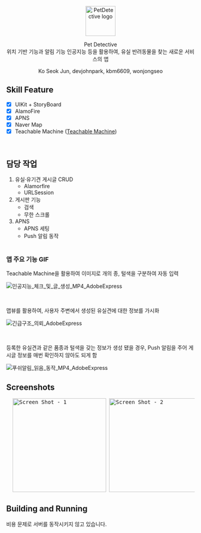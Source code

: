 <p align="center">
  <img src="https://user-images.githubusercontent.com/64264896/202858429-44405b3b-411e-4187-9253-1c71abf4a59a.png" alt="PetDetective logo" height="80">
</p>

<p align="center">
  Pet Detective<br/>
  위치 기반 기능과 알림 기능 인공지능 등을 활용하여, 유실 반려동물을 찾는 새로운 서비스의 앱
</p>

<p align="center">
  Ko Seok Jun, devjohnpark, kbm6609, wonjongseo
</p>

## Skill Feature
- [X] UIKit + StoryBoard
- [x] AlamoFire 
- [x] APNS
- [x] Naver Map
- [x] Teachable Machine ([Teachable Machine](https://teachablemachine.withgoogle.com/))

<br/>

## 담당 작업
1. 유실·유기견 게시글 CRUD
   - Alamorfire
   - URLSession
2. 게시판 기능
   - 검색
   - 무한 스크롤
3. APNS
   - APNS 세팅
   - Push 알림 동작
<br/><br/>

### 앱 주요 기능 GIF

Teachable Machine을 활용하여 이미지로 개의 종, 털색을 구분하여 자동 입력

![인공지능_체크_및_글_생성_MP4_AdobeExpress](https://user-images.githubusercontent.com/109328441/183868749-92646438-6914-4386-afd7-d63b85670184.gif)

<br/>

맵뷰를 활용하여, 사용자 주변에서 생성된 유실견에 대한 정보를 가시화

![긴급구조_의뢰_AdobeExpress](https://user-images.githubusercontent.com/109328441/183868752-3eda1d27-90ae-40bd-89b2-9fceec5d5775.gif)

<br/>

등록한 유실견과 같은 품종과 털색을 갖는 정보가 생성 됐을 경우, Push 알림을 주어 게시글 정보를 매번 확인하지 않아도 되게 함

![푸쉬알림_읽음_동작_MP4_AdobeExpress](https://user-images.githubusercontent.com/109328441/183868730-8ab1fccc-6fa9-4389-9c29-a5ecc22ed64b.gif)

## Screenshots
<pre>
  <img alt="Screen Shot - 1" src="https://user-images.githubusercontent.com/64264896/202877842-6ec2a635-203e-4cc9-a9bb-06a0c3ef9277.png" width="250">&nbsp;<img alt="Screen Shot - 2" src="https://user-images.githubusercontent.com/64264896/202877846-40623475-8162-4f52-9354-05535b9e9162.png" width="250">&nbsp;<img alt="Screen Shot - 3" src="https://user-images.githubusercontent.com/64264896/202877849-b9fe3581-c045-45ef-8b4d-2f537511c400.png" width="250">&nbsp;<img alt="Screen Shot - 4" src="https://user-images.githubusercontent.com/64264896/202877852-4b606745-d12f-4cb7-b16f-541bcb67730c.png" width="250">&nbsp;<img alt="Screen Shot - 5" src="https://user-images.githubusercontent.com/64264896/202877857-b60a9055-203b-4529-aa23-7233030fbf18.png" width="250">&nbsp;<img alt="Screen Shot - 6" src="https://user-images.githubusercontent.com/64264896/202877858-22d38f4c-1be7-4af4-99c0-5fec2235687e.png" width="250">&nbsp;<img alt="Screen Shot - 7" src="https://user-images.githubusercontent.com/64264896/202877861-a38ffd58-7b71-47df-ab69-11cb4e41de84.png" width="250">&nbsp;<img alt="Screen Shot - 8" src="https://user-images.githubusercontent.com/64264896/202877863-883a640b-47de-4677-9e89-58f7faa60428.png" width="250">&nbsp;<img alt="Screen Shot - 9" src="https://user-images.githubusercontent.com/64264896/202877867-516cdc13-52e5-4075-a047-8d45c2e62129.png" width="250">&nbsp;<img alt="Screen Shot - 10" src="https://user-images.githubusercontent.com/64264896/202877870-678f091d-b69c-4af9-af1a-92974516d46c.png" width="250">&nbsp;<img alt="Screen Shot - 11" src="https://user-images.githubusercontent.com/64264896/202877872-a744cb88-7e22-4388-aa55-6f5588cd6678.png" width="250">&nbsp;<img alt="Screen Shot - 12" src="https://user-images.githubusercontent.com/64264896/202877875-4e9f5ba8-a393-43a9-a83d-a9519f33f7f7.png" width="250">&nbsp;
</pre>

## Building and Running
비용 문제로 서버를 동작시키지 않고 있습니다.
<br/><br/>
